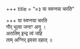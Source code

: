 +++
title = "०३ या स्वप्नया चरति"

+++
या स्वप्नया चरति  
गौर् भूत्वा जनाꣳ अनु ।  
अरातिम् इन्द्र त्वं जहि  
ताम् अग्निर् इवसा दहात् ॥